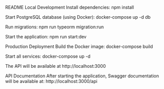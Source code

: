 README
Local Development Install dependencies: npm install

Start PostgreSQL database (using Docker): docker-compose up -d db

Run migrations: npm run typeorm migration:run

Start the application: npm run start:dev

Production Deployment Build the Docker image: docker-compose build

Start all services: docker-compose up -d

The API will be available at http://localhost:3000

API Documentation After starting the application, Swagger documentation will be available at: http://localhost:3000/api
